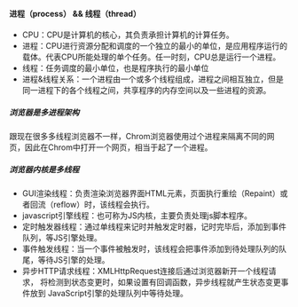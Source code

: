 #### 进程（process） && 线程（thread）

- CPU：CPU是计算机的核心，其负责承担计算机的计算任务。
- 进程：CPU进行资源分配和调度的一个独立的最小的单位，是应用程序运行的载体。代表CPU所能处理的单个任务。任一时刻，CPU总是运行一个进程。
- 线程：任务调度的最小单位，也是程序执行的最小单位
- 进程&线程关系：一个进程由一个或多个线程组成，进程之间相互独立，但是同一进程下的各个线程之间，共享程序的内存空间以及一些进程的资源。

##### 浏览器是多进程架构

跟现在很多多线程浏览器不一样，Chrom浏览器使用过个进程来隔离不同的网页，因此在Chrom中打开一个网页，相当于起了一个进程。

##### 浏览器内核是多线程

- GUI渲染线程：负责渲染浏览器界面HTML元素，页面执行重绘（Repaint）或者回流（reflow）时，该线程会执行。
- javascript引擎线程：也可称为JS内核，主要负责处理js脚本程序。
- 定时触发器线程：通过单线程来记时并触发定时器，记时完毕后，添加到事件队列，等JS引擎处理。
- 事件触发线程：当一个事件被触发时，该线程会把事件添加到待处理队列的队尾，等待JS引擎的处理。
- 异步HTTP请求线程：XMLHttpRequest连接后通过浏览器新开一个线程请求， 将检测到状态变更时，如果设置有回调函数，异步线程就产生状态变更事件放到 JavaScript引擎的处理队列中等待处理。

